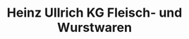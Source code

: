 ---
title: "Heinz Ullrich KG Fleisch- und Wurstwaren"
url: /niestetal/heinz-ullrich-kg-fleisch-und-wurstwaren/
shop: Metzgerei
---